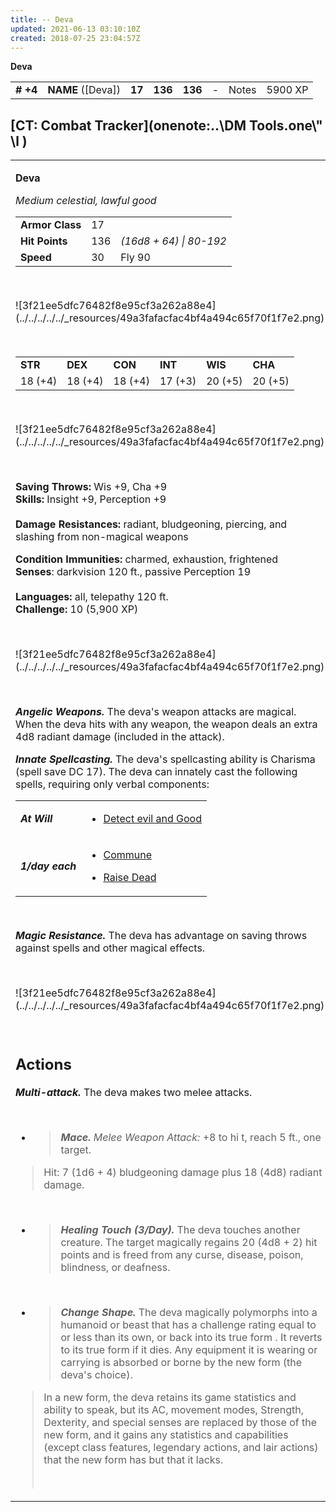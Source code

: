 ```yaml
---
title: -- Deva
updated: 2021-06-13 03:10:10Z
created: 2018-07-25 23:04:57Z
---
```


**Deva**

|           |                                                                                                                                                                                                                                                                                  |        |         |         |     |       |         |
|-----------|----------------------------------------------------------------------------------------------------------------------------------------------------------------------------------------------------------------------------------------------------------------------------------|--------|---------|---------|-----|-------|---------|
| **\# +4** | **NAME** ([Deva]) | **17** | **136** | **136** | \-  | Notes | 5900 XP |

## [CT: Combat Tracker](onenote:..\\DM Tools.one\\" \l )

<table><tbody><tr class="odd"><td><p><strong>Deva</strong></p><p><em>Medium celestial, lawful good<br />
</em></p><table><tbody><tr class="odd"><td><strong>Armor Class</strong></td><td>17</td><td> </td></tr><tr class="even"><td><strong>Hit Points</strong></td><td>136</td><td><em>(16d8 + 64) | 80-192</em></td></tr><tr class="odd"><td><strong>Speed</strong></td><td>30</td><td>Fly 90</td></tr></tbody></table><p> </p><p>![3f21ee5dfc76482f8e95cf3a262a88e4](../../../../../_resources/49a3fafacfac4bf4a494c65f70f1f7e2.png)</p><p> </p><table><tbody><tr class="odd"><td><strong>STR</strong></td><td><strong>DEX</strong></td><td><strong>CON</strong></td><td><strong>INT</strong></td><td><strong>WIS</strong></td><td><strong>CHA</strong></td></tr><tr class="even"><td>18 (+4)</td><td>18 (+4)</td><td>18 (+4)</td><td>17 (+3)</td><td>20 (+5)</td><td>20 (+5)</td></tr></tbody></table><p> </p><p>![3f21ee5dfc76482f8e95cf3a262a88e4](../../../../../_resources/49a3fafacfac4bf4a494c65f70f1f7e2.png)</p><p> </p><p><strong>Saving Throws:</strong> Wis +9, Cha +9<br />
<strong>Skills:</strong> Insight +9, Perception +9<br />
<br />
<strong>Damage Resistances:</strong> radiant, bludgeoning, piercing, and slashing from non-magical weapons</p><p><strong>Condition Immunities:</strong> charmed, exhaustion, frightened<br />
<strong>Senses</strong>: darkvision 120 ft., passive Perception 19<strong><br />
<br />
Languages:</strong> all, telepathy 120 ft.<strong><br />
Challenge:</strong> 10 (5,900 XP)</p><p> </p><p>![3f21ee5dfc76482f8e95cf3a262a88e4](../../../../../_resources/49a3fafacfac4bf4a494c65f70f1f7e2.png)</p><p> </p><p><em><strong>Angelic Weapons.</strong></em> The deva's weapon attacks are magical. When the deva hits with any weapon, the weapon deals an extra 4d8 radiant damage (included in the attack).</p><p><em><strong>Innate Spellcasting.</strong></em> The deva's spellcasting ability is Charisma (spell save DC 17). The deva can innately cast the following spells, requiring only verbal components:</p><table><tbody><tr class="odd"><td><em><strong>At Will</strong></em></td><td><ul><li><p><a href="onenote:..\\Spellbook\\C-D.one#Detect Evil and Good&amp;section-id={007039C0-7592-4988-AFCF-88060A04A402}&amp;page-id={6547700C-1B8E-438D-AFED-5F5DA9F24F18}&amp;end&amp;base-path=https://d.docs.live.net/8ef41446453a2105/Documents/Adventure Academy/SRD Reference">Detect evil and Good</a></p></li></ul></td></tr><tr class="even"><td><em><strong>1/day each</strong></em></td><td><ul><li><p><a href="onenote:..\\Spellbook\\C-D.one#Commune&amp;section-id={007039C0-7592-4988-AFCF-88060A04A402}&amp;page-id={0FF1F72F-EBDF-4B09-9122-25E55D082096}&amp;end&amp;base-path=https://d.docs.live.net/8ef41446453a2105/Documents/Adventure Academy/SRD Reference">Commune</a></p></li><li><p><a href="onenote:..\\Spellbook\\Q-R.one#Raise Dead&amp;section-id={AF883F1D-C3F1-47DB-AA89-FFC1EC85B153}&amp;page-id={FAEBD61E-2958-4E10-8F56-84B05875909A}&amp;end&amp;base-path=https://d.docs.live.net/8ef41446453a2105/Documents/Adventure Academy/SRD Reference">Raise Dead</a></p></li></ul></td></tr></tbody></table><p> </p><p><em><strong>Magic Resistance.</strong></em> The deva has advantage on saving throws against spells and other magical effects.</p><p> </p><p>![3f21ee5dfc76482f8e95cf3a262a88e4](../../../../../_resources/49a3fafacfac4bf4a494c65f70f1f7e2.png)</p><p> </p><h2 id="actions"><strong>Actions</strong></h2><p><em><strong>Multi-attack.</strong></em> The deva makes two melee attacks.</p><p> </p><ul><li><blockquote><p><em><strong>Mace.</strong> Melee Weapon Attack:</em> +8 to hi t, reach 5 ft., one target.</p></blockquote></li></ul><blockquote><p>Hit: 7 (1d6 + 4) bludgeoning damage plus 18 (4d8) radiant damage.</p></blockquote><p> </p><ul><li><blockquote><p><em><strong>Healing Touch (3/Day).</strong></em> The deva touches another creature. The target magically regains 20 (4d8 + 2) hit points and is freed from any curse, disease, poison, blindness, or deafness.</p></blockquote></li></ul><p> </p><ul><li><blockquote><p><em><strong>Change Shape.</strong></em> The deva magically polymorphs into a humanoid or beast that has a challenge rating equal to or less than its own, or back into its true form . It reverts to its true form if it dies. Any equipment it is wearing or carrying is absorbed or borne by the new form (the deva's choice).</p></blockquote></li></ul><blockquote><p>In a new form, the deva retains its game statistics and ability to speak, but its AC, movement modes, Strength, Dexterity, and special senses are replaced by those of the new form, and it gains any statistics and capabilities (except class features, legendary actions, and lair actions) that the new form has but that it lacks.</p><p> </p></blockquote></td></tr></tbody></table>
